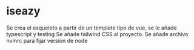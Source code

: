 # iseazy

Se crea el esqueleto a partir de un template tipo de vue, se le añade typescript y testing
Se añade tailwind CSS al proyecto.
Se añade archivo nvmrc para fijar version de node
